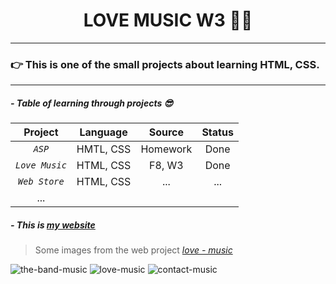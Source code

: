 <h1 align="center">  LOVE MUSIC W3 🎸🎷 </h1>

---

### 👉 This is one of the small projects about learning HTML, CSS.

---

##### - Table of learning through projects 😎




| Project        | Language  | Source   | Status |
|:--------------:|:---------:|:--------:|:------:|
| *`ASP`*        | HMTL, CSS | Homework | Done   |
| *`Love Music`* | HTML, CSS | F8, W3   | Done   |
| *`Web Store`*  | HTML, CSS | ...      | ...    |
| ...            |           |          |        |

##### - This is [*my website*](https://google.com)

> Some images from the web project [*love - music*](https://google.com)

<img src="https://user-images.githubusercontent.com/55221561/136146612-ea814063-eb69-4f8e-ac38-50f0728ce2ca.png" title="" alt="the-band-music" data-align="left">

<img src="https://user-images.githubusercontent.com/55221561/136008334-f51e1fed-2d57-4fd4-b543-2aef2ff554fc.PNG" title="" alt="love-music" data-align="center">

<img src="https://user-images.githubusercontent.com/55221561/136145809-1e4923a8-4bf1-487d-b588-f8721c0f61d0.PNG" title="" alt="contact-music" data-align="left">
